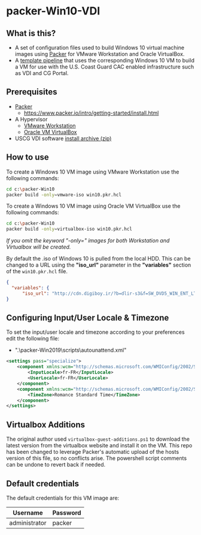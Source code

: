 # packer-Win10-VDI

## What is this?

- A set of configuration files used to build Windows 10 virtual machine images using [Packer](https://www.packer.io/) for VMware Workstation and Oracle VirtualBox.
- A [template pipeline](https://www.packer.io/guides/packer-on-cicd/pipelineing-builds) that uses the corresponding Windows 10 VM to build a VM for use with the U.S. Coast Guard CAC enabled infrastructure such as VDI and CG Portal.  

## Prerequisites

* [Packer](https://www.packer.io/downloads.html)
  * <https://www.packer.io/intro/getting-started/install.html>
* A Hypervisor
  * [VMware Workstation](https://www.vmware.com/products/workstation-pro.html)
  * [Oracle VM VirtualBox](https://www.virtualbox.org/)
* USCG VDI software [install archive (zip)](https://www.dcms.uscg.mil/Telework/FAQ/View/Article/2142333/how-do-i-set-up-vdi-software-on-my-personal-computer/)

## How to use

To create a Windows 10 VM image using VMware Workstation use the following commands:
```sh
cd c:\packer-Win10
packer build -only=vmware-iso win10.pkr.hcl
```

To create a Windows 10 VM image using Oracle VM VirtualBox use the following commands:
```sh
cd c:\packer-Win10
packer build -only=virtualbox-iso win10.pkr.hcl
```

*If you omit the keyword "-only=" images for both Workstation and Virtualbox will be created.*

By default the .iso of Windows 10 is pulled from the local HDD. This can be changed to a URL using the **"iso_url"** parameter in the **"variables"** section of the ```win10.pkr.hcl``` file.

```json
{
  "variables": {
      "iso_url": "http://cdn.digiboy.ir/?b=dlir-s3&f=SW_DVD5_WIN_ENT_LTSC_2019_64-bit_English_MLF_X21-96425.ISO"
}
```


## Configuring Input/User Locale & Timezone

To set the input/user locale and timezone according to your preferences edit the following file:

* ".\packer-Win2019\scripts\autounattend.xml"

```xml
<settings pass="specialize">
    <component xmlns:wcm="http://schemas.microsoft.com/WMIConfig/2002/State" xmlns:xsi="http://www.w3.org/2001/XMLSchema-instance" name="Microsoft-Windows-International-Core" processorArchitecture="amd64" publicKeyToken="31bf3856ad364e35" language="neutral" versionScope="nonSxS">
        <InputLocale>fr-FR</InputLocale>
        <UserLocale>fr-FR</UserLocale>
    </component>
    <component xmlns:wcm="http://schemas.microsoft.com/WMIConfig/2002/State" xmlns:xsi="http://www.w3.org/2001/XMLSchema-instance" name="Microsoft-Windows-Shell-Setup" processorArchitecture="amd64" publicKeyToken="31bf3856ad364e35" language="neutral" versionScope="nonSxS">
        <TimeZone>Romance Standard Time</TimeZone>
    </component>
</settings>
```
## Virtualbox Additions
The original author used ```virtualbox-guest-additions.ps1``` to download the latest version from the virtualbox website and install it on the VM. This repo has been changed to leverage Packer's automatic upload of the hosts version of this file, so no conflicts arise. The powershell script comments can be undone to revert back if needed.

## Default credentials

The default credentials for this VM image are:

|Username|Password|
|--------|--------|
|administrator|packer|
